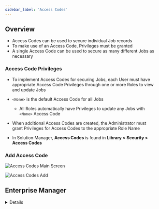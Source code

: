 ```yaml
---
sidebar_label: 'Access Codes'
---
```


## Overview

* Access Codes can be used to secure individual Job records 
* To make use of an Access Code, Privileges must be granted 
* A single Access Code can be used to secure as many different Jobs as necessary

### Access Code Privileges

* To implement Access Codes for securing Jobs, each User must have appropriate Access Code Privileges through one or more Roles to view and update Jobs
* ```<None>``` is the default Access Code for all Jobs
    * All Roles automatically have Privileges to update any Jobs with ```<None>``` Access Code
* When additional Access Codes are created, the Administrator must grant Privileges for Access Codes to the appropriate Role Name

* In Solution Manager, **Access Codes** is found in **Library > Security > Access Codes**

### Add Access Code


![Access Codes Main Screen](/imgbasic/access-codes-main.png)


![Access Codes Add](/imgbasic/sm-access-codes-add.png)


## Enterprise Manager

<details>

* In Enterprise Manager, **Access Codes** is found in **Security > Access Codes**

### Access Codes

![Access Codes Main Screen](/imgbasic/312.png)

### Access Code Privileges

![Access Codes Privileges](/imgbasic/313.png)

### Job Master

![Access Codes in Job Master](/imgbasic/314.png)

</details>